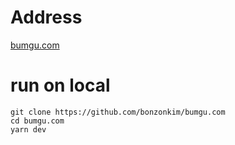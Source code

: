 # Address
[bumgu.com](https://bumgu.com)

# run on local
`git clone https://github.com/bonzonkim/bumgu.com`  
`cd bumgu.com`  
`yarn dev`
